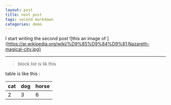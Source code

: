 ```yaml
---
layout: post
title: next post
tags: second markdown
categories: demo
---
```


I start writing the second post
![this an image of ]{https://ar.wikipedia.org/wiki/%D9%85%D9%84%D9%81:Nazareth-magical-city.jpg}

-----------------------

> block list 
> is lik this

table is like this :

|cat |dog |horse|
|---|---|---|
|2 |3 |6 |
